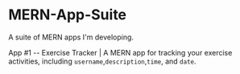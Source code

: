 # MERN-App-Suite
A suite of MERN apps I'm developing. 

App #1 -- Exercise Tracker | A MERN app for tracking your exercise activities, including `username`,`description`,`time`, and `date`.

